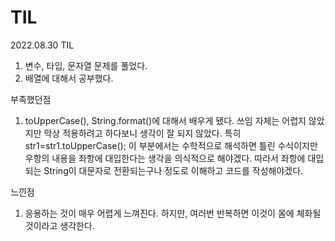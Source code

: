 # TIL

2022.08.30 TIL
1) 변수, 타입, 문자열 문제를 풀었다.
2) 배열에 대해서 공부했다. 

부족했던점

1. toUpperCase(), String.format()에 대해서 배우게 됐다.
쓰임 자체는 어렵지 않았지만 막상 적용하려고 하다보니 생각이 잘 되지 않았다.
특히 str1=str1.toUpperCase(); 이 부분에서는 수학적으로 해석하면 틀린 수식이지만
우항의 내용을 좌항에 대입한다는 생각을 의식적으로 해야겠다.
따라서 좌항에 대입되는 String이 대문자로 전환되는구나 정도로 이해하고 코드를 작성해야겠다.


느낀점
1. 응용하는 것이 매우 어렵게 느껴진다. 하지만, 여러번 반복하면 이것이 몸에 체화될 것이라고 생각한다.